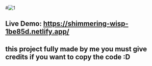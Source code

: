#![1](https://user-images.githubusercontent.com/103299832/196545491-d26772ee-b05e-46ae-a7eb-e4ea9765a607.gif)

## Live Demo: https://shimmering-wisp-1be85d.netlify.app/

## this project fully made by me you must give credits if you want to copy the code :D
